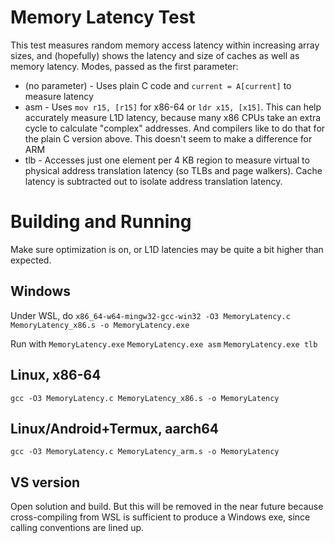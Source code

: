 # Memory Latency Test

This test measures random memory access latency within increasing array sizes, and (hopefully) shows the latency and size of caches as well as memory latency. Modes, passed as the first parameter:
- (no parameter) - Uses plain C code and `current = A[current]` to measure latency
- asm - Uses `mov r15, [r15]` for x86-64 or `ldr x15, [x15]`. This can help accurately measure L1D latency, because many x86 CPUs take an extra cycle to calculate "complex" addresses. And compilers like to do that for the plain C version above. This doesn't seem to make a difference for ARM
- tlb - Accesses just one element per 4 KB region to measure virtual to physical address translation latency (so TLBs and page walkers). Cache latency is subtracted out to isolate address translation latency.

# Building and Running

Make sure optimization is on, or L1D latencies may be quite a bit higher than expected.

## Windows
Under WSL, do `x86_64-w64-mingw32-gcc-win32 -O3 MemoryLatency.c MemoryLatency_x86.s -o MemoryLatency.exe`

Run with
`MemoryLatency.exe`
`MemoryLatency.exe asm`
`MemoryLatency.exe tlb`
## Linux, x86-64
`gcc -O3 MemoryLatency.c MemoryLatency_x86.s -o MemoryLatency`

## Linux/Android+Termux, aarch64
`gcc -O3 MemoryLatency.c MemoryLatency_arm.s -o MemoryLatency`

## VS version
Open solution and build. But this will be removed in the near future because cross-compiling from WSL is sufficient to produce a Windows exe, since calling conventions are lined up.

